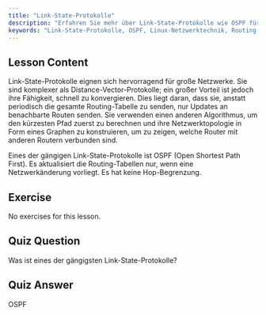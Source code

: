 ```yaml
---
title: "Link-State-Protokolle"
description: "Erfahren Sie mehr über Link-State-Protokolle wie OSPF für große Netzwerke. Verstehen Sie ihre schnelle Konvergenz und wie sie Routing-Tabellen aktualisieren. Beginnen Sie Ihre Reise in die Linux-Netzwerktechnik!"
keywords: "Link-State-Protokolle, OSPF, Linux-Netzwerktechnik, Routing-Protokolle, Netzwerktopologie, Anfänger"
---
```


## Lesson Content

Link-State-Protokolle eignen sich hervorragend für große Netzwerke. Sie sind komplexer als Distance-Vector-Protokolle; ein großer Vorteil ist jedoch ihre Fähigkeit, schnell zu konvergieren. Dies liegt daran, dass sie, anstatt periodisch die gesamte Routing-Tabelle zu senden, nur Updates an benachbarte Routen senden. Sie verwenden einen anderen Algorithmus, um den kürzesten Pfad zuerst zu berechnen und ihre Netzwerktopologie in Form eines Graphen zu konstruieren, um zu zeigen, welche Router mit anderen Routern verbunden sind.

Eines der gängigen Link-State-Protokolle ist OSPF (Open Shortest Path First). Es aktualisiert die Routing-Tabellen nur, wenn eine Netzwerkänderung vorliegt. Es hat keine Hop-Begrenzung.

## Exercise

No exercises for this lesson.

## Quiz Question

Was ist eines der gängigsten Link-State-Protokolle?

## Quiz Answer

OSPF
